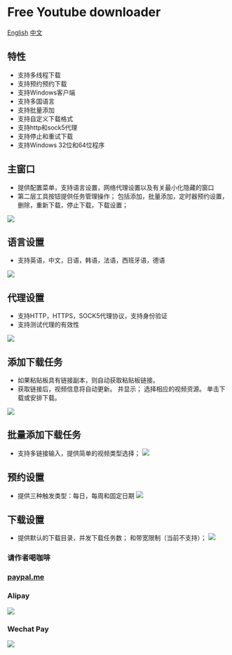 # Free Youtube downloader

[English](./README.md)
[中文](./README_ZH_CN.md) 

## 特性

- 支持多线程下载
- 支持预约预约下载
- 支持Windows客户端
- 支持多国语言
- 支持批量添加
- 支持自定义下载格式
- 支持http和sock5代理
- 支持停止和重试下载
- 支持Windows 32位和64位程序


## 主窗口
- 提供配置菜单，支持语言设置，网络代理设置以及有关最小化隐藏的窗口
- 第二层工具按钮提供任务管理操作； 包括添加，批量添加，定时器预约设置，删除，重新下载，停止下载，下载设置；

![](./docs/001.PNG)

## 语言设置
- 支持英语，中文，日语，韩语，法语，西班牙语，德语

![](./docs/002.png)

## 代理设置
- 支持HTTP，HTTPS，SOCK5代理协议，支持身份验证
- 支持测试代理的有效性

![](./docs/003.PNG)

## 添加下载任务
- 如果粘贴板具有链接副本，则自动获取粘贴板链接。
- 获取链接后，视频信息将自动更新。 并显示； 选择相应的视频资源。 单击下载或安排下载。

![](./docs/004.PNG)

## 批量添加下载任务
- 支持多链接输入，提供简单的视频类型选择；
![](./docs/005.PNG)

## 预约设置
- 提供三种触发类型：每日，每周和固定日期
![](./docs/006.PNG)

## 下载设置
- 提供默认的下载目录，并发下载任务数； 和带宽限制（当前不支持）；
![](./docs/007.PNG)

### 请作者喝咖啡

### [paypal.me](https://paypal.me/lixiangyun)

### Alipay
![](./youtube_win/static/sponsor1.jpg)

### Wechat Pay 
![](./youtube_win/static/sponsor2.jpg)
